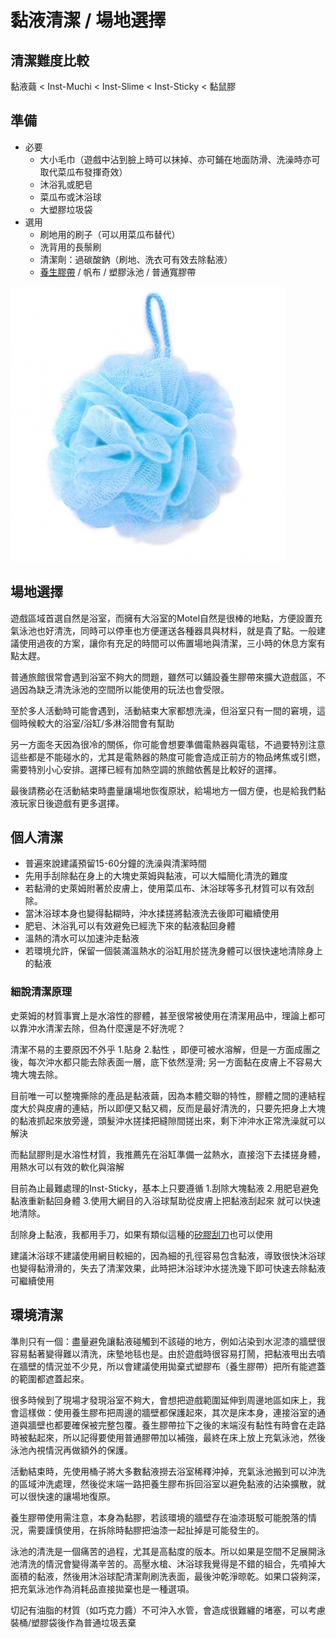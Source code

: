 黏液清潔 / 場地選擇
=====

## 清潔難度比較

黏液繭 < Inst-Muchi < Inst-Slime < Inst-Sticky < 黏鼠膠

## 準備

* 必要
  * 大小毛巾（遊戲中沾到臉上時可以抹掉、亦可鋪在地面防滑、洗澡時亦可取代菜瓜布發揮奇效）
  * 沐浴乳或肥皂
  * 菜瓜布或沐浴球
  * 大塑膠垃圾袋
* 選用
  * 刷地用的刷子（可以用菜瓜布替代）
  * 洗背用的長鬃刷
  * 清潔劑：過碳酸鈉（刷地、洗衣可有效去除黏液）
  * [養生膠帶](https://www.google.com/search?client=firefox-b-d&q=%E9%A4%8A%E7%94%9F%E8%86%A0%E5%B8%B6) / 帆布 / 塑膠泳池 / 普通寬膠帶

![沐浴球](imgs/clean_tool1.jpg)

## 場地選擇

遊戲區域首選自然是浴室，而擁有大浴室的Motel自然是很棒的地點，方便設置充氣泳池也好清洗，同時可以停車也方便運送各種器具與材料，就是貴了點。一般建議使用過夜的方案，讓你有充足的時間可以佈置場地與清潔，三小時的休息方案有點太趕。

普通旅館很常會遇到浴室不夠大的問題，雖然可以鋪設養生膠帶來擴大遊戲區，不過因為缺乏清洗泳池的空間所以能使用的玩法也會受限。

至於多人活動時可能會遇到，活動結束大家都想洗澡，但浴室只有一間的窘境，這個時候較大的浴室/浴缸/多淋浴間會有幫助

另一方面冬天因為很冷的關係，你可能會想要準備電熱器與電毯，不過要特別注意這些都是不能碰水的，尤其是電熱器的熱度可能會造成正前方的物品烤焦或引燃，需要特別小心安排。選擇已經有加熱空調的旅館依舊是比較好的選擇。

最後請務必在活動結束時盡量讓場地恢復原狀，給場地方一個方便，也是給我們黏液玩家日後遊戲有更多選擇。

## 個人清潔

* 普遍來說建議預留15-60分鐘的洗澡與清潔時間
* 先用手刮除黏在身上的大塊史萊姆與黏液，可以大幅簡化清洗的難度
* 若黏滑的史萊姆附著於皮膚上，使用菜瓜布、沐浴球等多孔材質可以有效刮除。
* 當沐浴球本身也變得黏糊時，沖水揉搓將黏液洗去後即可繼續使用
* 肥皂、沐浴乳可以有效避免已經洗下來的黏液黏回身體
* 溫熱的清水可以加速沖走黏液
* 若環境允許，保留一個裝滿溫熱水的浴缸用於搓洗身體可以很快速地清除身上的黏液

### 細說清潔原理

史萊姆的材質事實上是水溶性的膠體，甚至很常被使用在清潔用品中，理論上都可以靠沖水清潔去除，但為什麼還是不好洗呢？

清潔不易的主要原因不外乎 1.貼身 2.黏性 ，即便可被水溶解，但是一方面成團之後，每次沖水都只能去除表面一層，底下依然溼滑; 另一方面黏在皮膚上不容易大塊大塊去除。

目前唯一可以整塊撕除的產品是黏液繭，因為本體交聯的特性，膠體之間的連結程度大於與皮膚的連結，所以即便又黏又稠，反而是最好清洗的，只要先把身上大塊的黏液抓起來放旁邊，頭髮沖水搓揉把縫隙間搓出來，剩下沖沖水正常洗澡就可以解決

而黏鼠膠則是水溶性材質，我推薦先在浴缸準備一盆熱水，直接泡下去揉搓身體，用熱水可以有效的軟化與溶解

目前為止最難處理的Inst-Sticky，基本上只要遵循 1.刮除大塊黏液 2.用肥皂避免黏液重新黏回身體 3.使用大網目的入浴球幫助從皮膚上把黏液刮起來 就可以快速地清除。

刮除身上黏液，我都用手刀，如果有類似這種的[矽膠刮刀](https://www.muji.com/tw/products/cmdty/detail/4945247109139)也可以使用

建議沐浴球不建議使用網目較細的，因為細的孔徑容易包含黏液，導致很快沐浴球也變得黏滑滑的，失去了清潔效果，此時把沐浴球沖水搓洗幾下即可快速去除黏液可繼續使用

## 環境清潔

準則只有一個：盡量避免讓黏液碰觸到不該碰的地方，例如沾染到水泥漆的牆壁很容易黏著變得難以清洗，床墊地毯也是。由於遊戲時很容易打鬧，把黏液甩出去噴在牆壁的情況並不少見，所以會建議使用拋棄式塑膠布（養生膠帶）把所有能遮蓋的範圍都遮蓋起來。

很多時候到了現場才發現浴室不夠大，會想把遊戲範圍延伸到周邊地區如床上，我會這樣做：使用養生膠布把周邊的牆壁都保護起來，其次是床本身，連接浴室的通道與牆壁也都要確保被完整包覆。養生膠帶拉下之後的末端沒有黏性有時會在走路時被黏起來，所以記得要使用普通膠帶加以補強，最終在床上放上充氣泳池，然後泳池內視情況再做額外的保護。

活動結束時，先使用桶子將大多數黏液撈去浴室稀釋沖掉，充氣泳池搬到可以沖洗的區域沖洗處理，然後從末端一路把養生膠布拆回浴室以避免黏液的沾染擴散，就可以很快速的讓場地復原。

養生膠帶使用需注意，本身為黏膠，若該環境的牆壁存在油漆斑駁可能脫落的情況，需要謹慎使用，在拆除時黏膠把油漆一起扯掉是可能發生的。

泳池的清洗是一個痛苦的過程，尤其是高黏度的版本。所以如果是空間不足展開泳池清洗的情況會變得滿辛苦的。高壓水槍、沐浴球我覺得是不錯的組合，先噴掉大面積的黏液，然後用沐浴球配清潔劑刷洗表面，最後沖乾淨晾乾。如果口袋夠深，把充氣泳池作為消耗品直接拋棄也是一種選項。

切記有油脂的材質（如巧克力醬）不可沖入水管，會造成很難纏的堵塞，可以考慮裝桶/塑膠袋後作為普通垃圾丟棄